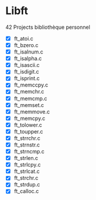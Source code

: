 # Libft
42 Projects bibliothèque personnel


- [x] ft_atoi.c                     
- [x] ft_bzero.c                    
- [x] ft_isalnum.c                  
- [x] ft_isalpha.c                  
- [x] ft_isascii.c                  
- [x] ft_isdigit.c                  
- [x] ft_isprint.c                  
- [x] ft_memccpy.c                  
- [x] ft_memchr.c                   
- [x] ft_memcmp.c
- [x] ft_memset.c
- [x] ft_memmove.c
- [x] ft_memcpy.c
- [x] ft_tolower.c
- [x] ft_toupper.c
- [x] ft_strrchr.c
- [x] ft_strnstr.c
- [x] ft_strncmp.c
- [x] ft_strlen.c
- [x] ft_strlcpy.c
- [x] ft_strlcat.c
- [x] ft_strchr.c
- [x] ft_strdup.c
- [x] ft_calloc.c
